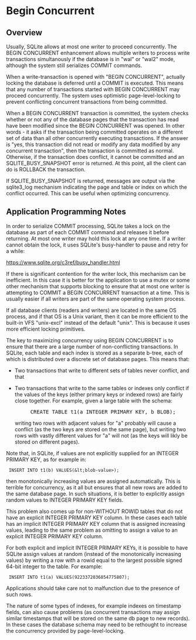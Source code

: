 
Begin Concurrent
================

## Overview

Usually, SQLite allows at most one writer to proceed concurrently. The
BEGIN CONCURRENT enhancement allows multiple writers to process write
transactions simultanously if the database is in "wal" or "wal2" mode,
although the system still serializes COMMIT commands.

When a write-transaction is opened with "BEGIN CONCURRENT", actually 
locking the database is deferred until a COMMIT is executed. This means
that any number of transactions started with BEGIN CONCURRENT may proceed
concurrently. The system uses optimistic page-level-locking to prevent
conflicting concurrent transactions from being committed.

When a BEGIN CONCURRENT transaction is committed, the system checks whether 
or not any of the database pages that the transaction has read have been
modified since the BEGIN CONCURRENT was opened. In other words - it asks 
if the transaction being committed operates on a different set of data than
all other concurrently executing transactions. If the answer is "yes, this
transaction did not read or modify any data modified by any concurrent
transaction", then the transaction is committed as normal. Otherwise, if the
transaction does conflict, it cannot be committed and an SQLITE&#95;BUSY&#95;SNAPSHOT
error is returned. At this point, all the client can do is ROLLBACK the
transaction.

If SQLITE&#95;BUSY&#95;SNAPSHOT is returned, messages are output via the sqlite3&#95;log
mechanism indicating the page and table or index on which the conflict
occurred. This can be useful when optimizing concurrency.

## Application Programming Notes

In order to serialize COMMIT processing, SQLite takes a lock on the database
as part of each COMMIT command and releases it before returning. At most one
writer may hold this lock at any one time. If a writer cannot obtain the lock,
it uses SQLite's busy-handler to pause and retry for a while:

  <a href=https://www.sqlite.org/c3ref/busy_handler.html>
      https://www.sqlite.org/c3ref/busy_handler.html
  </a>

If there is significant contention for the writer lock, this mechanism can be
inefficient. In this case it is better for the application to use a mutex or
some other mechanism that supports blocking to ensure that at most one writer
is attempting to COMMIT a BEGIN CONCURRENT transaction at a time. This is
usually easier if all writers are part of the same operating system process.

If all database clients (readers and writers) are located in the same OS
process, and if that OS is a Unix variant, then it can be more efficient to
the built-in VFS "unix-excl" instead of the default "unix". This is because it
uses more efficient locking primitives.

The key to maximizing concurrency using BEGIN CONCURRENT is to ensure that
there are a large number of non-conflicting transactions. In SQLite, each
table and each index is stored as a separate b-tree, each of which is
distributed over a discrete set of database pages. This means that:

  * Two transactions that write to different sets of tables never 
    conflict, and that

  * Two transactions that write to the same tables or indexes only 
    conflict if the values of the keys (either primary keys or indexed 
    rows) are fairly close together. For example, given a large 
    table with the schema:

      <pre>     CREATE TABLE t1(a INTEGER PRIMARY KEY, b BLOB);</pre>

    writing two rows with adjacent values for "a" probably will cause a
    conflict (as the two keys are stored on the same page), but writing two
    rows with vastly different values for "a" will not (as the keys will likly
    be stored on different pages).

Note that, in SQLite, if values are not explicitly supplied for an INTEGER
PRIMARY KEY, as for example in:

>
     INSERT INTO t1(b) VALUES(&lt;blob-value>);

then monotonically increasing values are assigned automatically. This is
terrible for concurrency, as it all but ensures that all new rows are 
added to the same database page. In such situations, it is better to
explicitly assign random values to INTEGER PRIMARY KEY fields.

This problem also comes up for non-WITHOUT ROWID tables that do not have an
explicit INTEGER PRIMARY KEY column. In these cases each table has an implicit
INTEGER PRIMARY KEY column that is assigned increasing values, leading to the
same problem as omitting to assign a value to an explicit INTEGER PRIMARY KEY
column.

For both explicit and implicit INTEGER PRIMARY KEYs, it is possible to have
SQLite assign values at random (instead of the monotonically increasing
values) by writing a row with a rowid equal to the largest possible signed
64-bit integer to the table. For example:

     INSERT INTO t1(a) VALUES(9223372036854775807);

Applications should take care not to malfunction due to the presence of such
rows.

The nature of some types of indexes, for example indexes on timestamp fields,
can also cause problems (as concurrent transactions may assign similar
timestamps that will be stored on the same db page to new records). In these
cases the database schema may need to be rethought to increase the concurrency
provided by page-level-locking.


